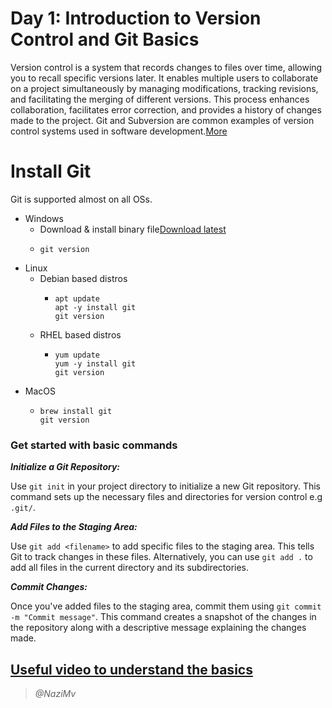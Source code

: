 # **Day 1: Introduction to Version Control and Git Basics**
Version control is a system that records changes to files over time, allowing you to recall specific versions later. It enables multiple users to collaborate on a project simultaneously by managing modifications, tracking revisions, and facilitating the merging of different versions. This process enhances collaboration, facilitates error correction, and provides a history of changes made to the project. Git and Subversion are common examples of version control systems used in software development.[More](https://www.perforce.com/blog/vcs/what-is-version-control)

# Install Git
Git is supported almost on all OSs.
+ Windows
  - Download & install binary file[Download latest](https://github.com/git-for-windows/git/releases/download/v2.43.0.windows.1/Git-2.43.0-64-bit.exe)
  - ```
    git version
    ```
+ Linux
  - Debian based distros
    - ```
      apt update
      apt -y install git
      git version
      ```
  - RHEL based distros
    - ```
      yum update
      yum -y install git
      git version
      ```
+ MacOS
  - ```
    brew install git
    git version
    ```
### Get started with basic commands
_**Initialize a Git Repository:**_

Use `git init` in your project directory to initialize a new Git repository. This command sets up the necessary files and directories for version control e.g `.git/`.

_**Add Files to the Staging Area:**_

Use `git add <filename>` to add specific files to the staging area. This tells Git to track changes in these files.
Alternatively, you can use `git add .` to add all files in the current directory and its subdirectories.

_**Commit Changes:**_

Once you've added files to the staging area, commit them using `git commit -m "Commit message"`. This command creates a snapshot of the changes in the repository along with a descriptive message explaining the changes made.

## [Useful video to understand the basics](https://youtu.be/e9lnsKot_SQ)
> *@NaziMv*
